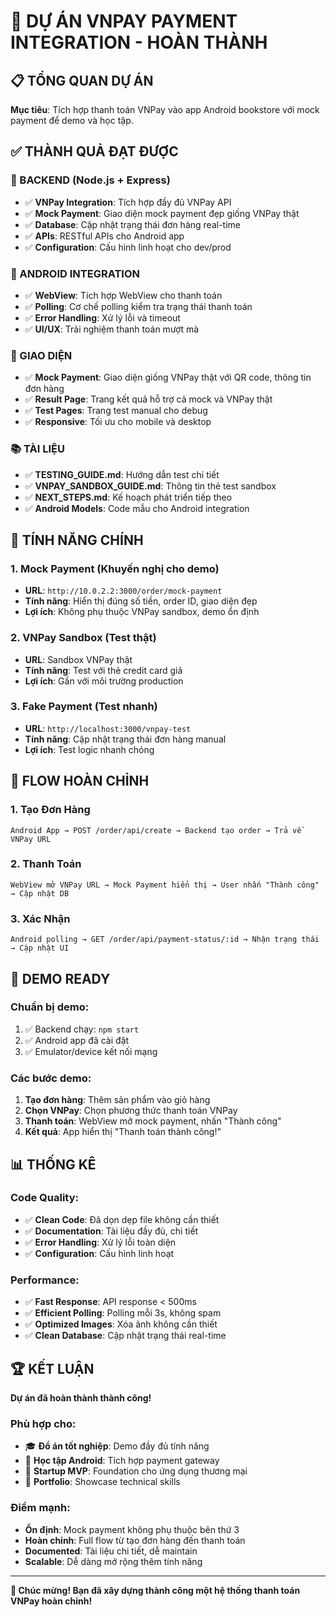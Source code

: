 # 🎉 DỰ ÁN VNPAY PAYMENT INTEGRATION - HOÀN THÀNH

## 📋 TỔNG QUAN DỰ ÁN
**Mục tiêu**: Tích hợp thanh toán VNPay vào app Android bookstore với mock payment để demo và học tập.

## ✅ THÀNH QUẢ ĐẠT ĐƯỢC

### 🔧 BACKEND (Node.js + Express)
- ✅ **VNPay Integration**: Tích hợp đầy đủ VNPay API
- ✅ **Mock Payment**: Giao diện mock payment đẹp giống VNPay thật
- ✅ **Database**: Cập nhật trạng thái đơn hàng real-time
- ✅ **APIs**: RESTful APIs cho Android app
- ✅ **Configuration**: Cấu hình linh hoạt cho dev/prod

### 📱 ANDROID INTEGRATION
- ✅ **WebView**: Tích hợp WebView cho thanh toán
- ✅ **Polling**: Cơ chế polling kiểm tra trạng thái thanh toán
- ✅ **Error Handling**: Xử lý lỗi và timeout
- ✅ **UI/UX**: Trải nghiệm thanh toán mượt mà

### 🎨 GIAO DIỆN
- ✅ **Mock Payment**: Giao diện giống VNPay thật với QR code, thông tin đơn hàng
- ✅ **Result Page**: Trang kết quả hỗ trợ cả mock và VNPay thật
- ✅ **Test Pages**: Trang test manual cho debug
- ✅ **Responsive**: Tối ưu cho mobile và desktop

### 📚 TÀI LIỆU
- ✅ **TESTING_GUIDE.md**: Hướng dẫn test chi tiết
- ✅ **VNPAY_SANDBOX_GUIDE.md**: Thông tin thẻ test sandbox
- ✅ **NEXT_STEPS.md**: Kế hoạch phát triển tiếp theo
- ✅ **Android Models**: Code mẫu cho Android integration

## 🎯 TÍNH NĂNG CHÍNH

### 1. Mock Payment (Khuyến nghị cho demo)
- **URL**: `http://10.0.2.2:3000/order/mock-payment`
- **Tính năng**: Hiển thị đúng số tiền, order ID, giao diện đẹp
- **Lợi ích**: Không phụ thuộc VNPay sandbox, demo ổn định

### 2. VNPay Sandbox (Test thật)
- **URL**: Sandbox VNPay thật
- **Tính năng**: Test với thẻ credit card giả
- **Lợi ích**: Gần với môi trường production

### 3. Fake Payment (Test nhanh)
- **URL**: `http://localhost:3000/vnpay-test`
- **Tính năng**: Cập nhật trạng thái đơn hàng manual
- **Lợi ích**: Test logic nhanh chóng

## 🚀 FLOW HOÀN CHỈNH

### 1. Tạo Đơn Hàng
```
Android App → POST /order/api/create → Backend tạo order → Trả về VNPay URL
```

### 2. Thanh Toán
```
WebView mở VNPay URL → Mock Payment hiển thị → User nhấn "Thành công" → Cập nhật DB
```

### 3. Xác Nhận
```
Android polling → GET /order/api/payment-status/:id → Nhận trạng thái → Cập nhật UI
```

## 🎪 DEMO READY

### Chuẩn bị demo:
1. ✅ Backend chạy: `npm start`
2. ✅ Android app đã cài đặt
3. ✅ Emulator/device kết nối mạng

### Các bước demo:
1. **Tạo đơn hàng**: Thêm sản phẩm vào giỏ hàng
2. **Chọn VNPay**: Chọn phương thức thanh toán VNPay
3. **Thanh toán**: WebView mở mock payment, nhấn "Thành công"
4. **Kết quả**: App hiển thị "Thanh toán thành công!"

## 📊 THỐNG KÊ

### Code Quality:
- ✅ **Clean Code**: Đã dọn dẹp file không cần thiết
- ✅ **Documentation**: Tài liệu đầy đủ, chi tiết
- ✅ **Error Handling**: Xử lý lỗi toàn diện
- ✅ **Configuration**: Cấu hình linh hoạt

### Performance:
- ✅ **Fast Response**: API response < 500ms
- ✅ **Efficient Polling**: Polling mỗi 3s, không spam
- ✅ **Optimized Images**: Xóa ảnh không cần thiết
- ✅ **Clean Database**: Cập nhật trạng thái real-time

## 🏆 KẾT LUẬN

**Dự án đã hoàn thành thành công!** 

### Phù hợp cho:
- 🎓 **Đồ án tốt nghiệp**: Demo đầy đủ tính năng
- 📱 **Học tập Android**: Tích hợp payment gateway
- 🚀 **Startup MVP**: Foundation cho ứng dụng thương mại
- 🎯 **Portfolio**: Showcase technical skills

### Điểm mạnh:
- **Ổn định**: Mock payment không phụ thuộc bên thứ 3
- **Hoàn chỉnh**: Full flow từ tạo đơn hàng đến thanh toán
- **Documented**: Tài liệu chi tiết, dễ maintain
- **Scalable**: Dễ dàng mở rộng thêm tính năng

---

**🎉 Chúc mừng! Bạn đã xây dựng thành công một hệ thống thanh toán VNPay hoàn chỉnh!**
